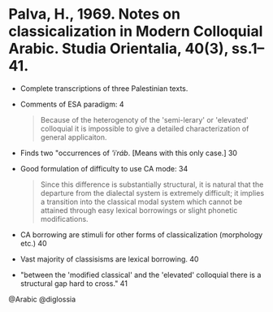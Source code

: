 # Palva, H., 1969. Notes on classicalization in Modern Colloquial Arabic.  Studia Orientalia, 40(3), ss.1–41.

- Complete transcriptions of three Palestinian texts.

- Comments of ESA paradigm: 4

  > Because of the heterogenoty of the 'semi-lerary' or 'elevated' colloquial it is impossible to give a detailed characterization of general applicaiton.

- Finds two "occurrences of *'iʿráb*. [Means with this only case.]  30

- Good formulation of difficulty to use CA mode: 34 

  > Since this difference is substantially structural, it is natural that the departure from the dialectal system is extremely difficult; it implies a transition into the classical modal system which cannot be attained through easy lexical borrowings or slight phonetic modifications.

- CA borrowing are stimuli for other forms of classicalization (morphology etc.) 40

- Vast majority of classisisms are lexical borrowing. 40

- "between the 'modified classical' and the 'elevated' colloquial there is a structural gap hard to cross." 41

@Arabic
@diglossia

